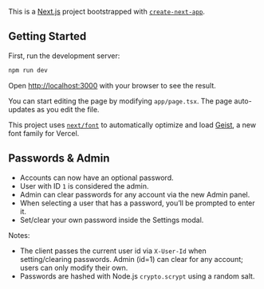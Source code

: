 This is a [Next.js](https://nextjs.org) project bootstrapped with [`create-next-app`](https://nextjs.org/docs/app/api-reference/cli/create-next-app).

## Getting Started

First, run the development server:

```bash
npm run dev
```

Open [http://localhost:3000](http://localhost:3000) with your browser to see the result.

You can start editing the page by modifying `app/page.tsx`. The page auto-updates as you edit the file.

This project uses [`next/font`](https://nextjs.org/docs/app/building-your-application/optimizing/fonts) to automatically optimize and load [Geist](https://vercel.com/font), a new font family for Vercel.

## Passwords & Admin

- Accounts can now have an optional password.
- User with ID `1` is considered the admin.
- Admin can clear passwords for any account via the new Admin panel.
- When selecting a user that has a password, you’ll be prompted to enter it.
- Set/clear your own password inside the Settings modal.

Notes:
- The client passes the current user id via `X-User-Id` when setting/clearing passwords. Admin (id=1) can clear for any account; users can only modify their own.
- Passwords are hashed with Node.js `crypto.scrypt` using a random salt.
